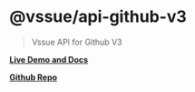 # @vssue/api-github-v3

> Vssue API for Github V3

[__Live Demo and Docs__](https://vssue.js.org)

[__Github Repo__](https://github.com/meteorlxy/vssue)
